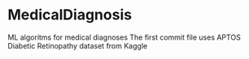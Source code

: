 # MedicalDiagnosis
ML algoritms for medical diagnoses
The first commit file uses APTOS Diabetic Retinopathy dataset from Kaggle
